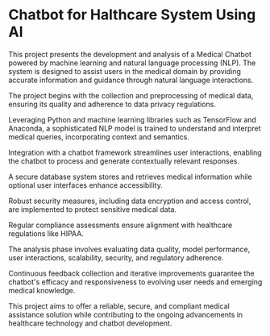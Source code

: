 # Chatbot for Halthcare System Using AI

This project presents the development and analysis of a Medical Chatbot powered by machine learning and natural language processing (NLP). The system is designed to assist users in the medical domain by providing accurate information and guidance through natural language interactions. 

The project begins with the collection and preprocessing of medical data, ensuring its quality and adherence to data privacy regulations. 

Leveraging Python and machine learning libraries such as TensorFlow and Anaconda, a sophisticated NLP model is trained to understand and interpret medical queries, incorporating context and semantics. 

Integration with a chatbot framework streamlines user interactions, enabling the chatbot to process and generate contextually relevant responses. 

A secure database system stores and retrieves medical information while optional user interfaces enhance accessibility. 

Robust security measures, including data encryption and access control, are implemented to protect sensitive medical data. 

Regular compliance assessments ensure alignment with healthcare regulations like HIPAA. 

The analysis phase involves evaluating data quality, model performance, user interactions, scalability, security, and regulatory adherence. 

Continuous feedback collection and iterative improvements guarantee the chatbot's efficacy and responsiveness to evolving user needs and emerging medical knowledge. 

This project aims to offer a reliable, secure, and compliant medical assistance solution while contributing to the ongoing advancements in healthcare technology and chatbot development.
